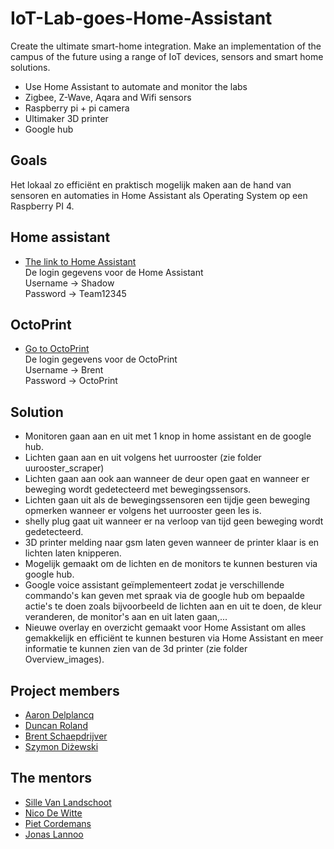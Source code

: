 # IoT-Lab-goes-Home-Assistant

Create the ultimate smart-home integration.
Make an implementation of the campus of the future using a range of IoT devices, sensors and smart home solutions.

- Use Home Assistant to automate and monitor the labs
- Zigbee, Z-Wave, Aqara and Wifi sensors
- Raspberry pi + pi camera
- Ultimaker 3D printer
- Google hub

## Goals

Het lokaal zo efficiënt en praktisch mogelijk maken aan de hand van sensoren en  automaties in Home Assistant als Operating System op een Raspberry PI 4.

## Home assistant

- [The link to Home Assistant](https://iot-lab-ha.devbitapp.be/lovelace/home)  
De login gegevens voor de Home Assistant  
Username -> Shadow  
Password -> Team12345

## OctoPrint

- [Go to OctoPrint](http://octopi.local/)  
De login gegevens voor de OctoPrint  
Username -> Brent  
Password -> OctoPrint

## Solution

- Monitoren gaan aan en uit met 1 knop in home assistant en de google hub.
- Lichten gaan aan en uit volgens het uurrooster (zie folder uurooster_scraper)
- Lichten gaan aan ook aan wanneer de deur open gaat en wanneer er beweging wordt gedetecteerd met bewegingssensors.
- Lichten gaan uit als de bewegingssensoren een tijdje geen beweging opmerken wanneer er volgens het uurrooster geen les is.
- shelly plug gaat uit wanneer er na verloop van tijd geen beweging wordt gedetecteerd.
- 3D printer melding naar gsm laten geven wanneer de printer klaar is en lichten laten knipperen.
- Mogelijk gemaakt om de lichten en de monitors te kunnen besturen via google hub.
- Google voice assistant geïmplementeert zodat je verschillende commando's kan geven met spraak via de google hub om bepaalde actie's te doen zoals bijvoorbeeld de lichten aan en uit te doen, de kleur veranderen, de monitor's aan en uit laten gaan,...
- Nieuwe overlay en overzicht gemaakt voor Home Assistant om alles gemakkelijk en efficiënt te kunnen besturen via Home Assistant en meer informatie te kunnen zien van de 3d printer (zie folder Overview_images).

## Project members

- [Aaron Delplancq](https://github.com/aaronD14)
- [Duncan Roland](https://github.com/r0897472)
- [Brent Schaepdrijver](https://github.com/Brent-Schaepdrijver)
- [Szymon Diżewski](https://github.com/ShadowExistence)

## The mentors

- [Sille Van Landschoot](https://github.com/sillevl)
- [Nico De Witte](https://github.com/BioBoost)
- [Piet Cordemans](https://github.com/pcordemans)
- [Jonas Lannoo](https://github.com/JonasLannoo)

